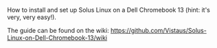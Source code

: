How to install and set up Solus Linux on a Dell Chromebook 13 (hint: it's very, very easy!).

The guide can be found on the wiki: https://github.com/Vistaus/Solus-Linux-on-Dell-Chromebook-13/wiki

